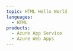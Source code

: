 ```yaml
---
topic: HTML Hello World
languages:
  - HTML
products:
  - Azure App Service
  - Azure Web Apps
---
```


